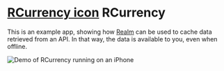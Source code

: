 # [RCurrency icon](https://github.com/ClusterDB/RCurrency/blob/main/assets/Icon-72.png) RCurrency

This is an example app, showing how [Realm](https://realm.io) can be used to cache data retrieved from an API. In that way, the data is available to you, even when offline.

![Demo of RCurrency running on an iPhone](https://github.com/ClusterDB/RCurrency/blob/main/assets/RCurrency-demo.gif)